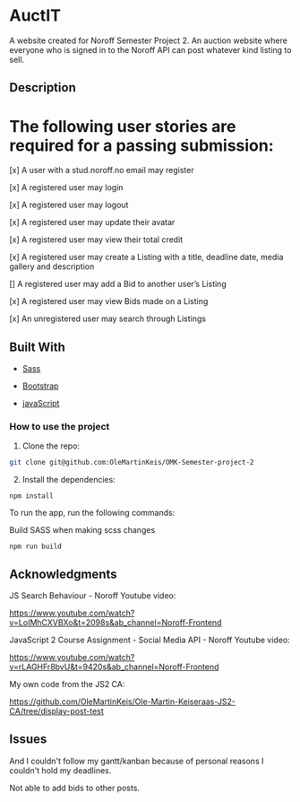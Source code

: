 # AuctIT

A website created for Noroff Semester Project 2. An auction website where everyone who is signed in to the Noroff API can post whatever kind listing to sell.

## Description

 # The following user stories are required for a passing submission:

[x] A user with a stud.noroff.no email may register

[x] A registered user may login

[x] A registered user may logout

[x] A registered user may update their avatar

[x] A registered user may view their total credit

[x] A registered user may create a Listing with a title, deadline date, media gallery and description

[] A registered user may add a Bid to another user’s Listing

[x] A registered user may view Bids made on a Listing

[x] An unregistered user may search through Listings



## Built With

- [Sass](https://sass-lang.com/)

- [Bootstrap](https://getbootstrap.com)

- [javaScript](https://www.javascript.com/)


### How to use the project

1. Clone the repo:

```bash
git clone git@github.com:OleMartinKeis/OMK-Semester-project-2
```
2. Install the dependencies:

```
npm install
```

To run the app, run the following commands:

Build SASS when making scss changes
```
npm run build
```


## Acknowledgments

JS Search Behaviour -  Noroff Youtube video:

https://www.youtube.com/watch?v=LoIMhCXVBXo&t=2098s&ab_channel=Noroff-Frontend


JavaScript 2 Course Assignment - Social Media API - Noroff Youtube video:

https://www.youtube.com/watch?v=rLAGHFr8bvU&t=9420s&ab_channel=Noroff-Frontend


My own code from the JS2 CA:

https://github.com/OleMartinKeis/Ole-Martin-Keiseraas-JS2-CA/tree/display-post-test


## Issues

And I couldn't follow my gantt/kanban because of personal reasons I couldn't hold my deadlines.

Not able to add bids to other posts.
